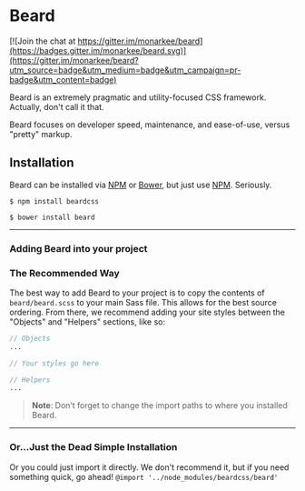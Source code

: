 Beard
=====

[![Join the chat at https://gitter.im/monarkee/beard](https://badges.gitter.im/monarkee/beard.svg)](https://gitter.im/monarkee/beard?utm_source=badge&utm_medium=badge&utm_campaign=pr-badge&utm_content=badge)

Beard is an extremely pragmatic and utility-focused CSS framework. Actually, don't call it that.

Beard focuses on developer speed, maintenance, and ease-of-use, versus "pretty" markup.

## Installation

Beard can be installed via [NPM](https://www.npmjs.com) or [Bower](bower.io), but just use [NPM](https://www.npmjs.com). Seriously.

```$ npm install beardcss```

```$ bower install beard```

---

### Adding Beard into your project

### The Recommended Way

The best way to add Beard to your project is to copy the contents of <code>beard/beard.scss</code> to your main Sass file. This allows for the best source ordering. From there, we recommend adding your site styles between the "Objects" and "Helpers" sections, like so:

```scss
// Objects
...

// Your styles go here

// Helpers
...
```

> **Note**: Don&rsquo;t forget to change the import paths to where you installed Beard.

---

### Or&hellip;Just the Dead Simple Installation

Or you could just import it directly. We don't recommend it, but if you need something quick, go ahead!
```@import '../node_modules/beardcss/beard'```
